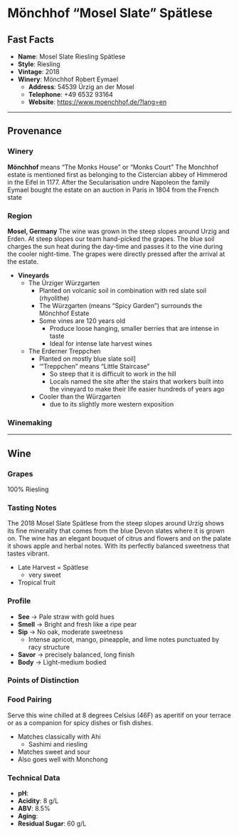 # Mönchhof “Mosel Slate” Spätlese
## Fast Facts

- **Name**: Mosel Slate Riesling Spätlese
- **Style**: Riesling
- **Vintage**: 2018
- **Winery**: Mönchhof Robert Eymael
	- **Address**: 54539 Ürzig an der Mosel
	- **Telephone**: +49 6532 93164
	- **Website**: https://www.moenchhof.de/?lang=en
- - - -
## Provenance
### Winery
**Mönchhof** means “The Monks House” or “Monks Court”
The Monchhof estate is mentioned first as belonging to the Cistercian abbey of Himmerod in the Eifel in 1177. After the Secularisation undre Napoleon the family Eymael bought the estate on an auction in Paris in 1804 from the French state
### Region
**Mosel, Germany**
The wine was grown in the steep slopes around Urzig and Erden. At steep slopes our team hand-picked the grapes. The blue soil charges the sun heat during the day-time and passes it to the vine during the cooler night-time. The grapes were directly pressed after the arrival at the estate.
- **Vineyards**
	- The Ürziger Würzgarten
		- Planted on volcanic soil in combination with red slate soil (rhyolithe)
		- The Würzgarten (means “Spicy Garden”) surrounds the Mönchhof Estate
		- Some vines are 120 years old
			- Produce loose hanging, smaller berries that are intense in taste
			- Ideal for intense late harvest wines
	- The Erderner Treppchen
		- Planted on mostly blue slate soil]
		- ‘“Treppchen” means “Little Staircase”
			- So steep that it is difficult to work in the hill
			- Locals named the site after the stairs that workers built into the vineyard to make their life easier hundreds of years ago
		- Cooler than the Würzgarten
			- due to its slightly more western exposition
### Winemaking 
- - - -
## Wine
### Grapes
100% Riesling
### Tasting Notes
The 2018 Mosel Slate Spätlese from the steep slopes around Urzig shows its fine minerality that comes from the blue Devon slates where it is grown on. The wine has an elegant bouquet of citrus and flowers and on the palate it shows apple and herbal notes. With its perfectly balanced sweetness that tastes vibrant.
* Late Harvest = Spätlese
	* very sweet
* Tropical fruit
### Profile
- **See** →  Pale straw with gold hues
- **Smell** → Bright and fresh like a ripe pear
- **Sip** → No oak, moderate sweetness
	- Intense apricot, mango, pineapple, and lime notes punctuated by racy structure
- **Savor** → precisely balanced, long finish
- **Body** → Light-medium bodied
### Points of Distinction
### Food Pairing
Serve this wine chilled at 8 degrees Celsius (46F) as aperitif on your terrace or as a companion for spicy dishes or fish dishes.
* Matches classically with Ahi
	* Sashimi and riesling
* Matches sweet and sour
* Also goes well with Monchong
### Technical Data
- **pH**: 
- **Acidity**: 8 g/L
- **ABV**: 8.5%
- **Aging**: 
- **Residual Sugar**: 60 g/L
